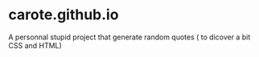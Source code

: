 # carote.github.io

A personnal stupid project that generate random quotes ( to dicover a bit CSS and HTML)
